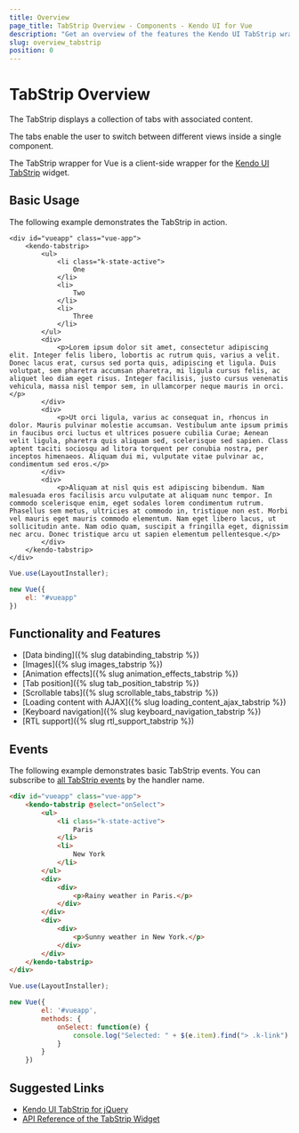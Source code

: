 ```yaml
---
title: Overview
page_title: TabStrip Overview - Components - Kendo UI for Vue
description: "Get an overview of the features the Kendo UI TabStrip wrapper for Vue delivers and use the component in Vue projects."
slug: overview_tabstrip
position: 0
---
```


# TabStrip Overview

The TabStrip displays a collection of tabs with associated content.

The tabs enable the user to switch between different views inside a single component.

The TabStrip wrapper for Vue is a client-side wrapper for the [Kendo UI TabStrip](https://demos.telerik.com/kendo-ui/tabstrip/index) widget.

## Basic Usage

The following example demonstrates the TabStrip in action.

```html-preview
<div id="vueapp" class="vue-app">
    <kendo-tabstrip>
        <ul>
            <li class="k-state-active">
                One
            </li>
            <li>
                Two
            </li>
            <li>
                Three
            </li>
        </ul>
        <div>
            <p>Lorem ipsum dolor sit amet, consectetur adipiscing elit. Integer felis libero, lobortis ac rutrum quis, varius a velit. Donec lacus erat, cursus sed porta quis, adipiscing et ligula. Duis volutpat, sem pharetra accumsan pharetra, mi ligula cursus felis, ac aliquet leo diam eget risus. Integer facilisis, justo cursus venenatis vehicula, massa nisl tempor sem, in ullamcorper neque mauris in orci.</p>
        </div>
        <div>
            <p>Ut orci ligula, varius ac consequat in, rhoncus in dolor. Mauris pulvinar molestie accumsan. Vestibulum ante ipsum primis in faucibus orci luctus et ultrices posuere cubilia Curae; Aenean velit ligula, pharetra quis aliquam sed, scelerisque sed sapien. Class aptent taciti sociosqu ad litora torquent per conubia nostra, per inceptos himenaeos. Aliquam dui mi, vulputate vitae pulvinar ac, condimentum sed eros.</p>
        </div>
        <div>
            <p>Aliquam at nisl quis est adipiscing bibendum. Nam malesuada eros facilisis arcu vulputate at aliquam nunc tempor. In commodo scelerisque enim, eget sodales lorem condimentum rutrum. Phasellus sem metus, ultricies at commodo in, tristique non est. Morbi vel mauris eget mauris commodo elementum. Nam eget libero lacus, ut sollicitudin ante. Nam odio quam, suscipit a fringilla eget, dignissim nec arcu. Donec tristique arcu ut sapien elementum pellentesque.</p>
        </div>
    </kendo-tabstrip>
</div>
```
```js
Vue.use(LayoutInstaller);

new Vue({
    el: "#vueapp"
})
```

## Functionality and Features

* [Data binding]({% slug databinding_tabstrip %})
* [Images]({% slug images_tabstrip %})
* [Animation effects]({% slug animation_effects_tabstrip %})
* [Tab position]({% slug tab_position_tabstrip %})
* [Scrollable tabs]({% slug scrollable_tabs_tabstrip %})
* [Loading content with AJAX]({% slug loading_content_ajax_tabstrip %})
* [Keyboard navigation]({% slug keyboard_navigation_tabstrip %})
* [RTL support]({% slug rtl_support_tabstrip %})

## Events

The following example demonstrates basic TabStrip events. You can subscribe to [all TabStrip events](https://docs.telerik.com/kendo-ui/api/javascript/ui/tabstrip#events) by the handler name.

```html
<div id="vueapp" class="vue-app">
    <kendo-tabstrip @select="onSelect">
        <ul>
            <li class="k-state-active">
                Paris
            </li>
            <li>
                New York
            </li>
        </ul>
        <div>
            <div>
                <p>Rainy weather in Paris.</p>
            </div>
        </div>
        <div>
            <div>
                <p>Sunny weather in New York.</p>
            </div>
        </div>
    </kendo-tabstrip>
</div>
```
```js
Vue.use(LayoutInstaller);

new Vue({
        el: '#vueapp',
        methods: {
            onSelect: function(e) {
                console.log("Selected: " + $(e.item).find("> .k-link").text());
            }
        }
    })
```

## Suggested Links

* [Kendo UI TabStrip for jQuery](https://docs.telerik.com/kendo-ui/controls/navigation/tabstrip/overview)
* [API Reference of the TabStrip Widget](https://docs.telerik.com/kendo-ui/api/javascript/ui/tabstrip)

